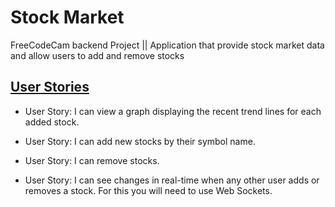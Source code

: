 # Stock Market
FreeCodeCam backend Project || Application that provide stock market data and allow users to add and remove stocks 

## [User Stories](https://www.freecodecamp.org/challenges/chart-the-stock-market)
- User Story: I can view a graph displaying the recent trend lines for each added stock.

- User Story: I can add new stocks by their symbol name.

- User Story: I can remove stocks.

- User Story: I can see changes in real-time when any other user adds or removes a stock. For this you will need to use Web Sockets.
